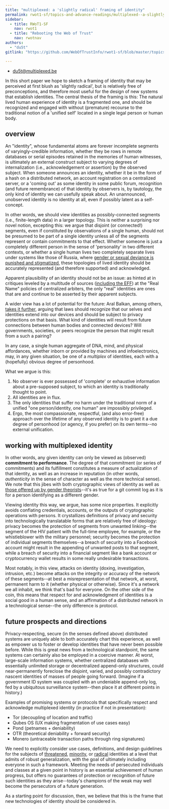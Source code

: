 ```yaml
---
title: "multiplexed: a 'slightly radical' framing of identity"
permalink: rwot1-sf/topics-and-advance-readings/multiplexed--a-slightly-radical-framing-of-identity/
sidebar:
  - title: RWoT1-SF
    nav: rwot1
  - title: "Rebooting the Web of Trust"
    nav: rwotnav
authors:
  - "du5t"
gitlink: "https://github.com/WebOfTrustInfo/rwot1-sf/blob/master/topics-and-advance-readings/multiplexed--a-slightly-radical-framing-of-identity.md"

---
```


- du5t@multiplexed.be

In this short paper we hope to sketch a framing of identity that may be
perceived at first blush as 'slightly radical', but is relatively free of
preconceptions, and therefore most useful for the design of new systems that
establish identities. The central thesis of the framing is this: The natural
lived human experience of identity is a fragmented one, and should be recognized
and engaged with without (premature) recourse to the traditional notion of a
'unified self' located in a single legal person or human body.

## overview

An "identity", whose fundamental atoms are forever incomplete segments of
varyingly-credible information, whether they be rows in remote databases or
serial episodes retained in the memories of human witnesses, is ultimately an
external construct subject to varying degrees of internalization (i.e.,
acknowledgement or assertion) by the observed subject. When someone announces an
identity, whether it be in the form of a hash on a distributed network, an
account registration on a centralized server, or a 'coming out' as some identity
in some public forum, recognition (and future remembrance) of that identity by
observers is, by tautology, the only kind of identity we can usefully speak
about. An unannounced, unobserved identity is no identity at all, even if
possibly latent as a self-concept.

In other words, we should view identities as possibly-connected segments (i.e.,
finite-length data) in a larger topology. This is neither a surprising nor novel
notion, excepting this: we argue that disjoint (or connected!) segments, even if
constituted by observations of a single human, should not be presumed to be part
of a single identity unless all of the segments represent or contain commitments
to that effect. Whether someone is just a completely different person in the
sense of 'personality' in two different contexts, or whether a single human
lives two completely separate lives under systems like those of Russia, where
[gender or sexual deviance is punished and stigmatized](https://meduza.io/en/news/2015/10/29/russian-lawmakers-introduce-legislation-that-would-criminalize-coming-out),
these topologies of lived identity should be accurately represented (and
therefore supported) and acknowledged.

Apparent plausibility of an identity should not be an issue: as hinted at in
critiques leveled by a multitude of sources
([including the EFF](https://www.eff.org/deeplinks/2015/10/global-coalition-facebook-authentic-names-are-authentically-dangerous-your-users))
at the "Real Name" policies of centralized arbiters, the only "real" identities
are ones that are and continue to be asserted by their apparent subjects.

A wider view has a lot of potential for the future: Aral Balkan, among others,
[takes it further](https://re-publica.de/en/file/republica-2015-aral-balkan-beyond-camera-panopticon),
arguing that laws should recognize that our selves and identities extend into
our devices and should be subject to privacy protections on that basis. What
kind of identities will result from future connections between human bodies and
connected devices? Will governments, societies, or peers recognize the person
that might result from a such a pairing?

In any case, a single human aggregate of DNA, mind, and physical affordances,
whether inborn or provided by machines and infoelectronics, may, in any given
situation, be one of a *multiplex* of identities, each with a (hopefully)
obvious degree of personhood.

What we argue is this:

1. No observer is ever possessed of 'complete' or exhaustive information about a
   pre-supposed subject, to which an identity is traditionally thought to point.
2. All identities are in flux.
3. The only identities that suffer no harm under the traditional norm of a
   unified "one person/identity, one human" are impossibly privileged.
4. Ergo, the most compassionate, respectful, (and also error-free) approach over
   the lifetime of any observed identity is to grant it a due degree of
   personhood (or agency, if you prefer) on its own terms--no external
   unification.

## working with multiplexed identity

In other words, any given identity can only be viewed as (observed) **commitment
to performance**. The degree of that commitment (or series of commitments) and
its fulfillment constitutes a measure of actualization of that identity, as well
as an increase in reputation (in other words, *authenticity* in the sense of
character as well as the more technical sense). We note that this jibes with
both cryptographic views of identity as well as
[those offered up by gender theorists](https://en.wikipedia.org/wiki/Performativity)--it's
as true for a git commit log as it is for a person identifying as a different
gender.

Viewing identity this way, we argue, has some nice properties. It explicitly
avoids conflating credentials, accounts, or the outputs of cryptographic
operations with persons. It crystallizes definitions of privacy and security
into technologically translatable forms that are relatively free of ideology:
privacy becomes the protection of segments from unwanted linking--the segment of
the HIV patient with the full-time employee, for example, or the whistleblower
with the military personnel; security becomes the protection of individual
segments themselves--a breach of security into a Facebook account might result
in the appending of unwanted posts to that segment, while a breach of security
into a financial segment like a bank account or cryptocurrency wallet results in
some really undesirable transactions.

Most notably, in this view, attacks on identity (doxing, investigation,
intrusion, etc.)  become attacks on the integrity or accuracy of the network of
these segments--at best a misrepresentation of that network, at worst, permanent
harm to it (whether physical or otherwise). Since it's a network we all inhabit,
we think that's bad for everyone. On the other side of the coin, this means that
respect for and acknowledgment of identities is a social good in a human sense,
and an affirmation of a distributed network in a technological sense--the only
difference is protocol.

## future prospects and directions

Privacy-respecting, secure (in the senses defined above) distributed systems are
uniquely able to both accurately chart this experience, as well as empower us to
foster or develop identities that have never been possible before. While this is
great news from a technological standpoint, the same systems can certainly also
be employed in a coercive manner. At worst, large-scale information systems,
whether centralized databases with essentially unlimited storage or
decentralized append-only structures, could near-permanently foreclose the
disjoint, varied, and possibly contradictory nascent identities of masses of
people going forward. (Imagine if a government ID system was coupled with an
undeniable append-only log, fed by a ubiquitous surveillance system--then place
it at different points in history.)

Examples of promising systems or protocols that specifically respect and
acknowledge multiplexed identity (in practice if not in presentation):

- Tor (decoupling of location and traffic)
- Qubes OS (UX making fragmentation of use cases easy)
- Pond (petnames + deniability)
- OTR (theoretical deniability + forward security)
- Monero (untraceable transaction paths through ring signatures)

We need to explicitly consider use cases, definitions, and design guidelines for
the subjects of
[threatened](https://modelviewculture.com/pieces/sex-work-and-surveillance),
[minority](https://modelviewculture.com/pieces/everyone-watches-nobody-sees-how-black-women-disrupt-surveillance-theory),
or
[radical](http://www.theguardian.com/world/2015/oct/26/passports-third-gender-option-lawsuit-colorado-resident)
identities at a level that admits of robust generalization, with the goal of
ultimately including everyone in such a framework. Meeting the needs of
persecuted individuals and classes at a given point in history is an essential
achievement of human progress, but offers no guarantees of protection or
recognition of future such identities as they arise--today's champions of the
weak may well become the persecutors of a future generation.

As a starting point for discussion, then, we believe that this is the frame that
new technologies of identity should be considered in.
